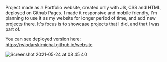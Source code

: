 
Project made as a Portfolio website, created only with JS, CSS and HTML, deployed on Github Pages. 
I made it responsive and mobile friendly, I'm planning to use it as my website for longer period of time, and add new projects there. 
It's focus is to showcase projects that I did, and that I was part of. 

You can see deployed version here: https://wlodarskimichal.github.io/website

![Screenshot 2021-05-24 at 08 45 40](https://user-images.githubusercontent.com/58289892/119307748-74fa9080-bc6c-11eb-9711-30ec0223d32b.png)

